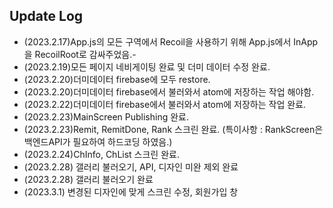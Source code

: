 ## Update Log

- (2023.2.17)App.js의 모든 구역에서 Recoil을 사용하기 위해 App.js에서 InApp을 RecoilRoot로 감싸주었음.-
- (2023.2.19)모든 페이지 네비게이팅 완료 및 더미 데이터 수정 완료.
- (2023.2.20)더미데이터 firebase에 모두 restore.
- (2023.2.20)더미데이터 firebase에서 불러와서 atom에 저장하는 작업 해야함.
- (2023.2.22)더미데이터 firebase에서 불러와서 atom에 저장하는 작업 완료.
- (2023.2.23)MainScreen Publishing 완료.
- (2023.2.23)Remit, RemitDone, Rank 스크린 완료. (특이사항 : RankScreen은 백엔드API가 필요하여 하드코딩 하였음.)
- (2023.2.24)ChInfo, ChList 스크린 완료.
- (2023.2.28) 갤러리 불러오기, API, 디자인 미완 제외 완료
- (2023.2.28) 갤러리 불러오기 완료
- (2023.3.1) 변경된 디자인에 맞게 스크린 수정, 회원가입 창 
